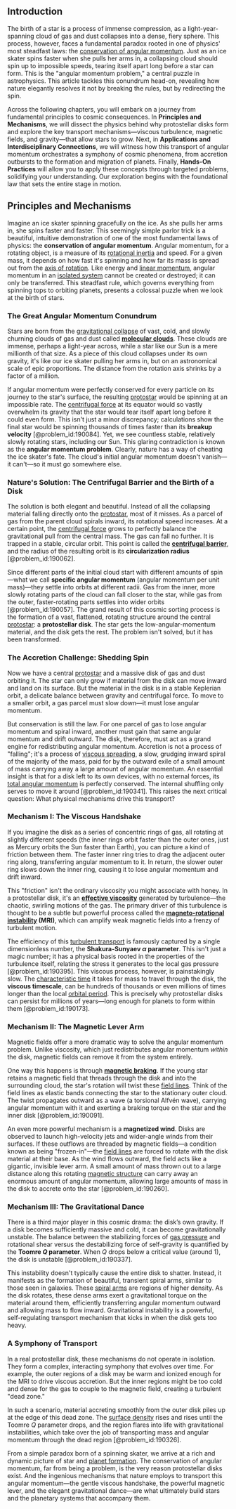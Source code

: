 ## Introduction
The birth of a star is a process of immense compression, as a light-year-spanning cloud of gas and dust collapses into a dense, fiery sphere. This process, however, faces a fundamental paradox rooted in one of physics' most steadfast laws: the [conservation of angular momentum](@article_id:152582). Just as an ice skater spins faster when she pulls her arms in, a collapsing cloud should spin up to impossible speeds, tearing itself apart long before a star can form. This is the "angular momentum problem," a central puzzle in astrophysics. This article tackles this conundrum head-on, revealing how nature elegantly resolves it not by breaking the rules, but by redirecting the spin.

Across the following chapters, you will embark on a journey from fundamental principles to cosmic consequences. In **Principles and Mechanisms**, we will dissect the physics behind why protostellar disks form and explore the key transport mechanisms—viscous turbulence, magnetic fields, and gravity—that allow stars to grow. Next, in **Applications and Interdisciplinary Connections**, we will witness how this transport of angular momentum orchestrates a symphony of cosmic phenomena, from accretion outbursts to the formation and migration of planets. Finally, **Hands-On Practices** will allow you to apply these concepts through targeted problems, solidifying your understanding. Our exploration begins with the foundational law that sets the entire stage in motion.

## Principles and Mechanisms

Imagine an ice skater spinning gracefully on the ice. As she pulls her arms in, she spins faster and faster. This seemingly simple parlor trick is a beautiful, intuitive demonstration of one of the most fundamental laws of physics: the **conservation of angular momentum**. Angular momentum, for a rotating object, is a measure of its [rotational inertia](@article_id:174114) and speed. For a given mass, it depends on how fast it's spinning and how far its mass is spread out from the [axis of rotation](@article_id:186600). Like energy and [linear momentum](@article_id:173973), angular momentum in an [isolated system](@article_id:141573) cannot be created or destroyed; it can only be transferred. This steadfast rule, which governs everything from spinning tops to orbiting planets, presents a colossal puzzle when we look at the birth of stars.

### The Great Angular Momentum Conundrum

Stars are born from the [gravitational collapse](@article_id:160781) of vast, cold, and slowly churning clouds of gas and dust called **[molecular clouds](@article_id:160208)**. These clouds are immense, perhaps a light-year across, while a star like our Sun is a mere millionth of that size. As a piece of this cloud collapses under its own gravity, it's like our ice skater pulling her arms in, but on an astronomical scale of epic proportions. The distance from the rotation axis shrinks by a factor of a million.

If angular momentum were perfectly conserved for every particle on its journey to the star's surface, the resulting [protostar](@article_id:158966) would be spinning at an impossible rate. The [centrifugal force](@article_id:173232) at its equator would so vastly overwhelm its gravity that the star would tear itself apart long before it could even form. This isn't just a minor discrepancy; calculations show the final star would be spinning thousands of times faster than its **breakup velocity** [@problem_id:190084]. Yet, we see countless stable, relatively slowly rotating stars, including our Sun. This glaring contradiction is known as the **angular momentum problem**. Clearly, nature has a way of cheating the ice skater's fate. The cloud's initial angular momentum doesn't vanish—it can't—so it must go somewhere else.

### Nature's Solution: The Centrifugal Barrier and the Birth of a Disk

The solution is both elegant and beautiful. Instead of all the collapsing material falling directly onto the [protostar](@article_id:158966), most of it misses. As a parcel of gas from the parent cloud spirals inward, its rotational speed increases. At a certain point, the [centrifugal force](@article_id:173232) grows to perfectly balance the gravitational pull from the central mass. The gas can fall no further. It is trapped in a stable, circular orbit. This point is called the **[centrifugal barrier](@article_id:146659)**, and the radius of the resulting orbit is its **circularization radius** [@problem_id:190062].

Since different parts of the initial cloud start with different amounts of spin—what we call **specific angular momentum** (angular momentum per unit mass)—they settle into orbits at different radii. Gas from the inner, more slowly rotating parts of the cloud can fall closer to the star, while gas from the outer, faster-rotating parts settles into wider orbits [@problem_id:190057]. The grand result of this cosmic sorting process is the formation of a vast, flattened, rotating structure around the central [protostar](@article_id:158966): a **protostellar disk**. The star gets the low-angular-momentum material, and the disk gets the rest. The problem isn't solved, but it has been transformed.

### The Accretion Challenge: Shedding Spin

Now we have a central [protostar](@article_id:158966) and a massive disk of gas and dust orbiting it. The star can only grow if material from the disk can move inward and land on its surface. But the material in the disk is in a stable Keplerian orbit, a delicate balance between gravity and centrifugal force. To move to a smaller orbit, a gas parcel must slow down—it must lose angular momentum.

But conservation is still the law. For one parcel of gas to lose angular momentum and spiral inward, another must gain that same angular momentum and drift outward. The disk, therefore, must act as a grand engine for redistributing angular momentum. Accretion is not a process of "falling"; it's a process of [viscous spreading](@article_id:159109), a slow, grudging inward spiral of the majority of the mass, paid for by the outward exile of a small amount of mass carrying away a large amount of angular momentum. An essential insight is that for a disk left to its own devices, with no external forces, its [total angular momentum](@article_id:155254) is perfectly conserved. The internal shuffling only serves to move it around [@problem_id:190341]. This raises the next critical question: What physical mechanisms drive this transport?

### Mechanism I: The Viscous Handshake

If you imagine the disk as a series of concentric rings of gas, all rotating at slightly different speeds (the inner rings orbit faster than the outer ones, just as Mercury orbits the Sun faster than Earth), you can picture a kind of friction between them. The faster inner ring tries to drag the adjacent outer ring along, transferring angular momentum to it. In return, the slower outer ring slows down the inner ring, causing it to lose angular momentum and drift inward.

This "friction" isn't the ordinary viscosity you might associate with honey. In a protostellar disk, it's an **[effective viscosity](@article_id:203562)** generated by turbulence—the chaotic, swirling motions of the gas. The primary driver of this turbulence is thought to be a subtle but powerful process called the **[magneto-rotational instability](@article_id:161445) (MRI)**, which can amplify weak magnetic fields into a frenzy of turbulent motion.

The efficiency of this [turbulent transport](@article_id:149704) is famously captured by a single dimensionless number, the **Shakura-Sunyaev $\alpha$ parameter**. This isn't just a magic number; it has a physical basis rooted in the properties of the turbulence itself, relating the stress it generates to the local gas pressure [@problem_id:190395]. This viscous process, however, is painstakingly slow. The [characteristic time](@article_id:172978) it takes for mass to travel through the disk, the **viscous timescale**, can be hundreds of thousands or even millions of times longer than the local [orbital period](@article_id:182078). This is precisely why protostellar disks can persist for millions of years—long enough for planets to form within them [@problem_id:190173].

### Mechanism II: The Magnetic Lever Arm

Magnetic fields offer a more dramatic way to solve the angular momentum problem. Unlike viscosity, which just redistributes angular momentum *within* the disk, magnetic fields can remove it from the system entirely.

One way this happens is through **[magnetic braking](@article_id:161416)**. If the young star retains a magnetic field that threads through the disk and into the surrounding cloud, the star's rotation will twist these [field lines](@article_id:171732). Think of the field lines as elastic bands connecting the star to the stationary outer cloud. The twist propagates outward as a wave (a torsional Alfvén wave), carrying angular momentum with it and exerting a braking torque on the star and the inner disk [@problem_id:190091].

An even more powerful mechanism is a **magnetized wind**. Disks are observed to launch high-velocity jets and wider-angle winds from their surfaces. If these outflows are threaded by magnetic fields—a condition known as being "frozen-in"—the [field lines](@article_id:171732) are forced to rotate with the disk material at their base. As the wind flows outward, the field acts like a gigantic, invisible lever arm. A small amount of mass thrown out to a large distance along this rotating [magnetic structure](@article_id:200722) can carry away an enormous amount of angular momentum, allowing large amounts of mass in the disk to accrete onto the star [@problem_id:190260].

### Mechanism III: The Gravitational Dance

There is a third major player in this cosmic drama: the disk’s own gravity. If a disk becomes sufficiently massive and cold, it can become gravitationally unstable. The balance between the stabilizing forces of [gas pressure](@article_id:140203) and rotational shear versus the destabilizing force of self-gravity is quantified by the **Toomre $Q$ parameter**. When $Q$ drops below a critical value (around 1), the disk is unstable [@problem_id:190337].

This instability doesn't typically cause the entire disk to shatter. Instead, it manifests as the formation of beautiful, transient spiral arms, similar to those seen in galaxies. These [spiral arms](@article_id:159662) are regions of higher density. As the disk rotates, these dense arms exert a gravitational torque on the material around them, efficiently transferring angular momentum outward and allowing mass to flow inward. Gravitational instability is a powerful, self-regulating transport mechanism that kicks in when the disk gets too heavy.

### A Symphony of Transport

In a real protostellar disk, these mechanisms do not operate in isolation. They form a complex, interacting symphony that evolves over time. For example, the outer regions of a disk may be warm and ionized enough for the MRI to drive viscous accretion. But the inner regions might be too cold and dense for the gas to couple to the magnetic field, creating a turbulent "dead zone."

In such a scenario, material accreting smoothly from the outer disk piles up at the edge of this dead zone. The [surface density](@article_id:161395) rises and rises until the Toomre $Q$ parameter drops, and the region flares into life with gravitational instabilities, which take over the job of transporting mass and angular momentum through the dead region [@problem_id:190326].

From a simple paradox born of a spinning skater, we arrive at a rich and dynamic picture of star and [planet formation](@article_id:160019). The conservation of angular momentum, far from being a problem, is the very reason protostellar disks exist. And the ingenious mechanisms that nature employs to transport this angular momentum—the gentle viscous handshake, the powerful magnetic lever, and the elegant gravitational dance—are what ultimately build stars and the planetary systems that accompany them.